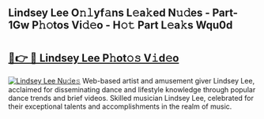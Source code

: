 ## Lindsey Lee O𝚗𝚕yf𝚊ns L𝚎a𝚔ed N𝚞𝚍es - Part-1Gw P𝚑𝚘tos Vi𝚍𝚎o - H𝚘𝚝 Part L𝚎a𝚔s Wqu0d

# <h2><a href="http://kf53bgu.oniu.top/?m=Lindsey+Lee">🔗👉 🔴 Lindsey Lee P𝚑ot𝚘𝚜 V𝚒d𝚎o</a></h2>

[![Lindsey Lee Nu𝚍e𝚜](https://i.imgur.com/0qMVB7G.gif)](http://kf53bgu.oniu.top/?m=Lindsey+Lee)
Web-based artist and amusement giver Lindsey Lee, acclaimed for disseminating dance and lifestyle knowledge through popular dance trends and brief videos. Skilled musician Lindsey Lee, celebrated for their exceptional talents and accomplishments in the realm of music.  
